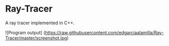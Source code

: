 # Ray-Tracer
A ray tracer implemented in C++.

![Program output] (https://raw.githubusercontent.com/edgarciaalamilla/Ray-Tracer/master/screenshot.jpg)

